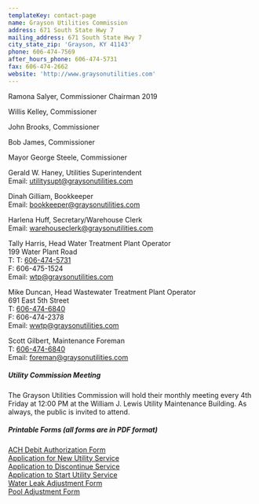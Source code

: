 ```yaml
---
templateKey: contact-page
name: Grayson Utilities Commission
address: 671 South State Hwy 7
mailing_address: 671 South State Hwy 7
city_state_zip: 'Grayson, KY 41143'
phone: 606-474-7569
after_hours_phone: 606-474-5731
fax: 606-474-2662
website: 'http://www.graysonutilities.com'
---
```

Ramona Salyer, Commissioner Chairman 2019

Willis Kelley, Commissioner

John Brooks, Commissioner

Bob James, Commissioner

Mayor George Steele, Commissioner

Gerald W. Haney, Utilities Superintendent\
Email: <a href="mailto:utilitysupt@graysonutilities.com">utilitysupt@graysonutilities.com</a>

Dinah Gilliam, Bookkeeper\
Email: <a href="mailto:bookkeeper@graysonutilities.com">bookkeeper@graysonutilities.com</a>

Harlena Huff, Secretary/Warehouse Clerk\
Email: <a href="mailto:warehouseclerk@graysonutilities.com">warehouseclerk@graysonutilities.com</a>

Tally Harris, Head Water Treatment Plant Operator\
199 Water Plant Road\
T: T: <a href="tel:1-606-474-5731">606-474-5731</a>\
F: 606-475-1524\
Email: <a href="mailto:wtp@graysonutilities.com">wtp@graysonutilities.com</a>

Mike Duncan, Head Wastewater Treatment Plant Operator\
691 East 5th Street\
T: <a href="tel:1-606-474-6840">606-474-6840</a>\
F: 606-474-2378\
Email: <a href="mailto:wwtp@graysonutilities.com">wwtp@graysonutilities.com</a>

Scott Gilbert, Maintenance Foreman\
T: <a href="tel:1-606-474-6840">606-474-6840</a>\
Email: <a href="mailto:foreman@graysonutilities.com">foreman@graysonutilities.com</a>

##### Utility Commission Meeting

The Grayson Utilities Commission will hold their monthly meeting every 4th Friday at 12:00 PM at the William
J. Lewis Utility Maintenance Building. As always, the public is invited to attend.

##### Printable Forms (all forms are in PDF format)

[ACH Debit Authorization Form](http://graysonutilities.com/files/34616354.pdf)\
[Application for New Utility Service](http://graysonutilities.com/files/109616131.pdf)\
[Application to Discontinue Service](http://graysonutilities.com/files/109616123.pdf)\
[Application to Start Utility Service](http://graysonutilities.com/files/128091634.pdf)\
[Water Leak Adjustment Form](http://graysonutilities.com/files/110077951.pdf)\
[Pool Adjustment Form](http://graysonutilities.com/files/110077534.pdf)
